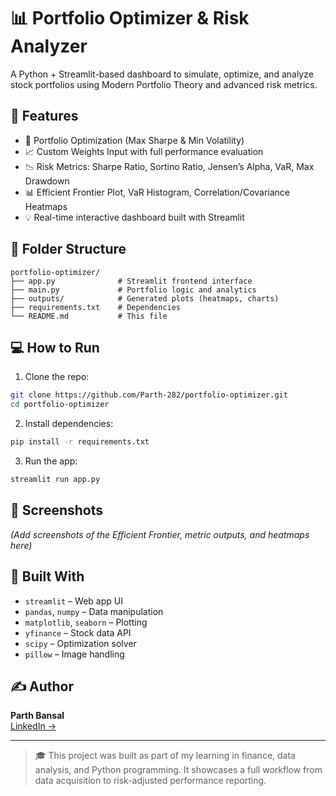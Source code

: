 
# 📊 Portfolio Optimizer & Risk Analyzer

A Python + Streamlit-based dashboard to simulate, optimize, and analyze stock portfolios using Modern Portfolio Theory and advanced risk metrics.

## 🚀 Features
- 🔧 Portfolio Optimization (Max Sharpe & Min Volatility)
- 📈 Custom Weights Input with full performance evaluation
- 📉 Risk Metrics: Sharpe Ratio, Sortino Ratio, Jensen’s Alpha, VaR, Max Drawdown
- 📊 Efficient Frontier Plot, VaR Histogram, Correlation/Covariance Heatmaps
- 💡 Real-time interactive dashboard built with Streamlit

## 📁 Folder Structure
```
portfolio-optimizer/
├── app.py              # Streamlit frontend interface
├── main.py             # Portfolio logic and analytics
├── outputs/            # Generated plots (heatmaps, charts)
├── requirements.txt    # Dependencies
└── README.md           # This file
```

## 💻 How to Run

1. Clone the repo:
```bash
git clone https://github.com/Parth-282/portfolio-optimizer.git
cd portfolio-optimizer
```

2. Install dependencies:
```bash
pip install -r requirements.txt
```

3. Run the app:
```bash
streamlit run app.py
```

## 📸 Screenshots
*(Add screenshots of the Efficient Frontier, metric outputs, and heatmaps here)*

## 🧠 Built With
- `streamlit` – Web app UI
- `pandas`, `numpy` – Data manipulation
- `matplotlib`, `seaborn` – Plotting
- `yfinance` – Stock data API
- `scipy` – Optimization solver
- `pillow` – Image handling

## ✍️ Author
**Parth Bansal**  
[LinkedIn →](https://www.linkedin.com/in/parth-bansal-25b6561a5)

---

> 🎓 This project was built as part of my learning in finance, data analysis, and Python programming. It showcases a full workflow from data acquisition to risk-adjusted performance reporting.

